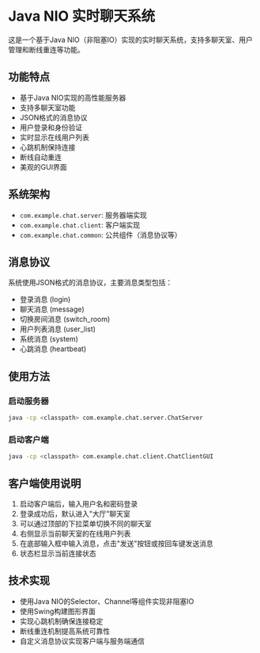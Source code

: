 # Java NIO 实时聊天系统

这是一个基于Java NIO（非阻塞IO）实现的实时聊天系统，支持多聊天室、用户管理和断线重连等功能。

## 功能特点

- 基于Java NIO实现的高性能服务器
- 支持多聊天室功能
- JSON格式的消息协议
- 用户登录和身份验证
- 实时显示在线用户列表
- 心跳机制保持连接
- 断线自动重连
- 美观的GUI界面

## 系统架构

- `com.example.chat.server`: 服务器端实现
- `com.example.chat.client`: 客户端实现
- `com.example.chat.common`: 公共组件（消息协议等）

## 消息协议

系统使用JSON格式的消息协议，主要消息类型包括：

- 登录消息 (login)
- 聊天消息 (message)
- 切换房间消息 (switch_room)
- 用户列表消息 (user_list)
- 系统消息 (system)
- 心跳消息 (heartbeat)

## 使用方法

### 启动服务器

```bash
java -cp <classpath> com.example.chat.server.ChatServer
```

### 启动客户端

```bash
java -cp <classpath> com.example.chat.client.ChatClientGUI
```

## 客户端使用说明

1. 启动客户端后，输入用户名和密码登录
2. 登录成功后，默认进入"大厅"聊天室
3. 可以通过顶部的下拉菜单切换不同的聊天室
4. 右侧显示当前聊天室的在线用户列表
5. 在底部输入框中输入消息，点击"发送"按钮或按回车键发送消息
6. 状态栏显示当前连接状态

## 技术实现

- 使用Java NIO的Selector、Channel等组件实现非阻塞IO
- 使用Swing构建图形界面
- 实现心跳机制确保连接稳定
- 断线重连机制提高系统可靠性
- 自定义消息协议实现客户端与服务端通信